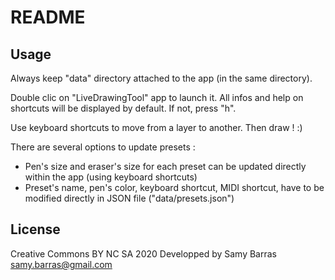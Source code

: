 # README

## Usage

Always keep "data" directory attached to the app (in the same directory).

Double clic on "LiveDrawingTool" app to launch it.
All infos and help on shortcuts will be displayed by default. If not, press "h".

Use keyboard shortcuts to move from a layer to another.
Then draw ! :)

There are several options to update presets :
- Pen's size and eraser's size for each preset can be updated directly within the app (using keyboard shortcuts)
- Preset's name, pen's color, keyboard shortcut, MIDI shortcut, have to be modified directly in JSON file ("data/presets.json")


## License
Creative Commons BY NC SA 2020
Developped by Samy Barras
samy.barras@gmail.com

